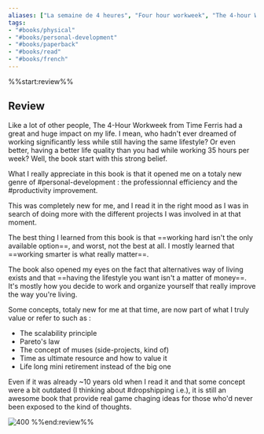 ```yaml
---
aliases: ["La semaine de 4 heures", "Four hour workweek", "The 4-hour Workweek"]
tags:
- "#books/physical"
- "#books/personal-development"
- "#books/paperback"
- "#books/read"
- "#books/french"
---
```


%%start:review%%
## Review
Like a lot of other people, The 4-Hour Workweek from Time Ferris had a great and huge impact on my life. I mean, who hadn't ever dreamed of working significantly less while still having the same lifestyle? Or even better, having a better life quality than you had while working 35 hours per week? Well, the book start with this strong belief. 

What I really appreciate in this book is that it opened me on a totaly new genre of #personal-development : the professionnal efficiency and the #productivity improvement. 

This was completely new for me, and I read it in the right mood as I was in search of doing more with the different projects I was involved in at that moment. 

The best thing I learned from this book is that ==working hard isn't the only available option==, and worst, not the best at all. I mostly learned that ==working smarter is what really matter==. 

The book also opened my eyes on the fact that alternatives way of living exists and that ==having the lifestyle you want isn't a matter of money==. It's mostly how you decide to work and organize yourself that really improve the way you're living. 

Some concepts, totaly new for me at that time, are now part of what I truly value or refer to such as :
- The scalability principle
- Pareto's law
- The concept of muses (side-projects, kind of)
- Time as ultimate resource and how to value it
- Life long mini retirement instead of the big one 

Even if it was already ~10 years old when I read it and that some concept were a bit outdated (I thinking about #dropshipping i.e.), it is still an awesome book that provide real game chaging ideas for those who'd never been exposed to the kind of thoughts. 

![400](four_hours_workweek_tim_ferris.jpg)
%%end:review%%